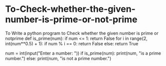 # To-Check-whether-the-given-number-is-prime-or-not-prime
To Write a python program to Check whether the given number is prime or notprime
def is_prime(num):
  if num <= 1:
    return False
  for i in range(2, int(num**0.5) + 1):
    if num % i == 0:
      return False
  else:
    return True

num = int(input("Enter a number: "))
if is_prime(num):
  print(num, "is a prime number.")
else:
  print(num, "is not a prime number.")
